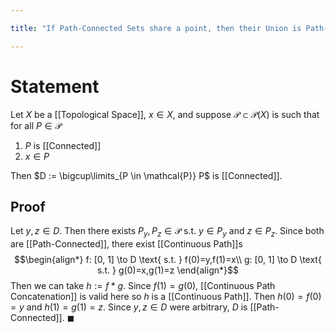 ```yaml
---

title: "If Path-Connected Sets share a point, then their Union is Path-Connected"

---
```

# Statement
Let $X$ be a [[Topological Space]], $x \in X$, and suppose $\mathcal{P} \subset \mathcal{P}(X)$ is such that for all $P \in \mathcal{P}$
1. $P$ is [[Connected]]
2. $x \in P$

Then $D := \bigcup\limits_{P \in \mathcal{P}} P$ is [[Connected]].

## Proof
Let $y, z \in D$. Then there exists $P_{y}, P_{z} \in \mathcal{P}$ s.t. $y \in P_{y}$ and $z \in P_{z}$. Since both are [[Path-Connected]], there exist [[Continuous Path]]s
$$\begin{align*}
f: [0, 1] \to D \text{ s.t. } f(0)=y,f(1)=x\\
g: [0, 1] \to D \text{ s.t. } g(0)=x,g(1)=z
\end{align*}$$
Then we can take $h := f*g$. Since $f(1) = g(0)$, [[Continuous Path Concatenation]] is valid here so $h$ is a [[Continuous Path]]. Then $h(0) = f(0) = y$ and $h(1) = g(1) = z$. Since $y,z \in D$ were arbitrary, $D$ is [[Path-Connected]].  $\blacksquare$